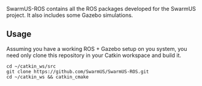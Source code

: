SwarmUS-ROS contains all the ROS packages developed for the SwarmUS project. It also includes some Gazebo simulations.

## Usage
Assuming you have a working ROS + Gazebo setup on you system, you need only clone this repository in your Catkin workspace and build it.

```
cd ~/catkin_ws/src
git clone https://github.com/SwarmUS/SwarmUS-ROS.git
cd ~/catkin_ws && catkin_cmake
```